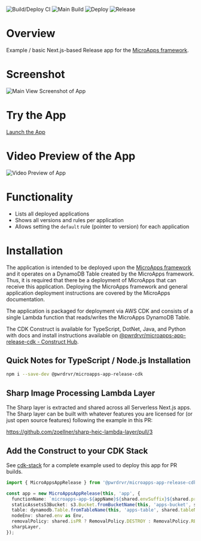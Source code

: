 ![Build/Deploy CI](https://github.com/pwrdrvr/microapps-app-release/actions/workflows/ci.yml/badge.svg) ![Main Build](https://github.com/pwrdrvr/microapps-app-release/actions/workflows/jsii.yml/badge.svg) ![Deploy](https://github.com/pwrdrvr/microapps-app-release/actions/workflows/deploy.yml/badge.svg) ![Release](https://github.com/pwrdrvr/microapps-app-release/actions/workflows/release.yml/badge.svg)

# Overview

Example / basic Next.js-based Release app for the [MicroApps framework](https://github.com/pwrdrvr/microapps-core).

# Screenshot

![Main View Screenshot of App](https://github.com/pwrdrvr/microapps-app-release/blob/main/assets/images/app-main.png)

# Try the App

[Launch the App](https://dukw9jtyq2dwo.cloudfront.net/prefix/release/)

# Video Preview of the App

![Video Preview of App](https://github.com/pwrdrvr/microapps-app-release/blob/main/assets/videos/app-overview.gif)

# Functionality

- Lists all deployed applications
- Shows all versions and rules per application
- Allows setting the `default` rule (pointer to version) for each application

# Installation

The application is intended to be deployed upon the [MicroApps framework](https://github.com/pwrdrvr/microapps-core) and it operates on a DynamoDB Table created by the MicroApps framework. Thus, it is required that there be a deployment of MicroApps that can receive this application. Deploying the MicroApps framework and general application deployment instructions are covered by the MicroApps documentation.

The application is packaged for deployment via AWS CDK and consists of a single Lambda function that reads/writes the MicroApps DynamoDB Table.

The CDK Construct is available for TypeScript, DotNet, Java, and Python with docs and install instructions available on [@pwrdrvr/microapps-app-release-cdk - Construct Hub](https://constructs.dev/packages/@pwrdrvr/microapps-app-release-cdk).

## Quick Notes for TypeScript / Node.js Installation

```sh
npm i --save-dev @pwrdrvr/microapps-app-release-cdk
```

## Sharp Image Processing Lambda Layer

The Sharp layer is extracted and shared across all Serverless Next.js apps. The Sharp layer can be built with whatever features you are licensed for (or just open source features) following the example in this PR:

https://github.com/zoellner/sharp-heic-lambda-layer/pull/3

## Add the Construct to your CDK Stack

See [cdk-stack](packages/cdk-stack/lib/svcs.ts) for a complete example used to deploy this app for PR builds.

```typescript
import { MicroAppsAppRelease } from '@pwrdrvr/microapps-app-release-cdk';

const app = new MicroAppsAppRelease(this, 'app', {
  functionName: `microapps-app-${appName}${shared.envSuffix}${shared.prSuffix}`,
  staticAssetsS3Bucket: s3.Bucket.fromBucketName(this, 'apps-bucket', shared.s3BucketName),
  table: dynamodb.Table.fromTableName(this, 'apps-table', shared.tableName),
  nodeEnv: shared.env as Env,
  removalPolicy: shared.isPR ? RemovalPolicy.DESTROY : RemovalPolicy.RETAIN,
  sharpLayer,
});
```
